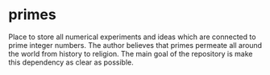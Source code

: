 # primes
Place to store all numerical experiments and ideas which are connected to prime integer numbers. The author believes that primes permeate all around the world from history to religion. The main goal of the repository is make this dependency as clear as possible.
